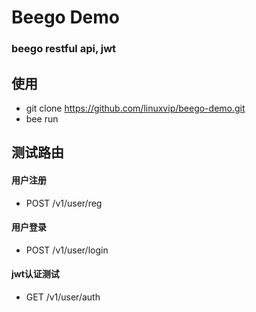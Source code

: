 # Beego Demo

### beego restful api, jwt

## 使用

* git clone https://github.com/linuxvip/beego-demo.git
* bee run

## 测试路由
#### 用户注册
* POST /v1/user/reg

#### 用户登录
* POST /v1/user/login

#### jwt认证测试
* GET /v1/user/auth
